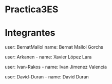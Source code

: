# Practica3ES

  # Integrantes

  user: BernatMallol   name: Bernat Mallol Gorchs

  user: Arkanen - name: Xavier López Lara

  user: Ivan-Rakos - name: Ivan Jimenez Valencia

  user: David-Duran - name: David Duran
